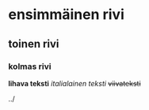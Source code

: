 # ensimmäinen rivi
## toinen rivi
### kolmas rivi


**lihava teksti**
*italialainen teksti*
~~viivateksti~~


../
